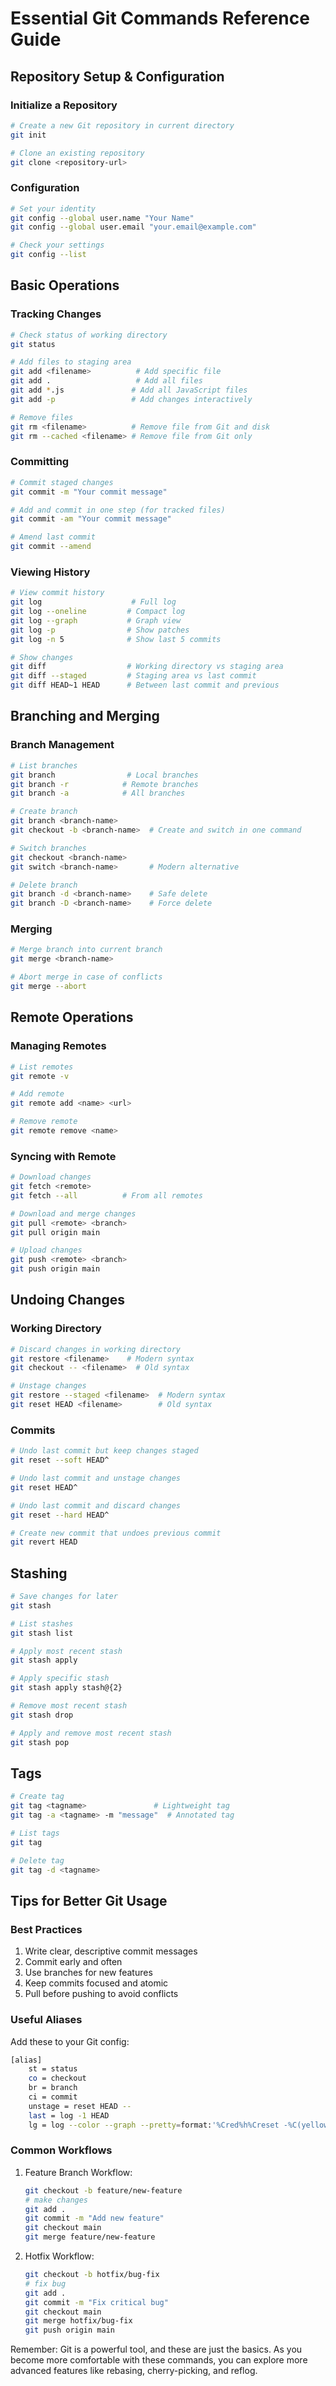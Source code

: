 # Essential Git Commands Reference Guide

## Repository Setup & Configuration

### Initialize a Repository
```bash
# Create a new Git repository in current directory
git init

# Clone an existing repository
git clone <repository-url>
```

### Configuration
```bash
# Set your identity
git config --global user.name "Your Name"
git config --global user.email "your.email@example.com"

# Check your settings
git config --list
```

## Basic Operations

### Tracking Changes
```bash
# Check status of working directory
git status

# Add files to staging area
git add <filename>          # Add specific file
git add .                   # Add all files
git add *.js               # Add all JavaScript files
git add -p                 # Add changes interactively

# Remove files
git rm <filename>          # Remove file from Git and disk
git rm --cached <filename> # Remove file from Git only
```

### Committing
```bash
# Commit staged changes
git commit -m "Your commit message"

# Add and commit in one step (for tracked files)
git commit -am "Your commit message"

# Amend last commit
git commit --amend
```

### Viewing History
```bash
# View commit history
git log                    # Full log
git log --oneline         # Compact log
git log --graph           # Graph view
git log -p                # Show patches
git log -n 5              # Show last 5 commits

# Show changes
git diff                  # Working directory vs staging area
git diff --staged         # Staging area vs last commit
git diff HEAD~1 HEAD      # Between last commit and previous
```

## Branching and Merging

### Branch Management
```bash
# List branches
git branch                # Local branches
git branch -r            # Remote branches
git branch -a            # All branches

# Create branch
git branch <branch-name>
git checkout -b <branch-name>  # Create and switch in one command

# Switch branches
git checkout <branch-name>
git switch <branch-name>       # Modern alternative

# Delete branch
git branch -d <branch-name>    # Safe delete
git branch -D <branch-name>    # Force delete
```

### Merging
```bash
# Merge branch into current branch
git merge <branch-name>

# Abort merge in case of conflicts
git merge --abort
```

## Remote Operations

### Managing Remotes
```bash
# List remotes
git remote -v

# Add remote
git remote add <name> <url>

# Remove remote
git remote remove <name>
```

### Syncing with Remote
```bash
# Download changes
git fetch <remote>
git fetch --all          # From all remotes

# Download and merge changes
git pull <remote> <branch>
git pull origin main

# Upload changes
git push <remote> <branch>
git push origin main
```

## Undoing Changes

### Working Directory
```bash
# Discard changes in working directory
git restore <filename>    # Modern syntax
git checkout -- <filename>  # Old syntax

# Unstage changes
git restore --staged <filename>  # Modern syntax
git reset HEAD <filename>        # Old syntax
```

### Commits
```bash
# Undo last commit but keep changes staged
git reset --soft HEAD^

# Undo last commit and unstage changes
git reset HEAD^

# Undo last commit and discard changes
git reset --hard HEAD^

# Create new commit that undoes previous commit
git revert HEAD
```

## Stashing
```bash
# Save changes for later
git stash

# List stashes
git stash list

# Apply most recent stash
git stash apply

# Apply specific stash
git stash apply stash@{2}

# Remove most recent stash
git stash drop

# Apply and remove most recent stash
git stash pop
```

## Tags
```bash
# Create tag
git tag <tagname>               # Lightweight tag
git tag -a <tagname> -m "message"  # Annotated tag

# List tags
git tag

# Delete tag
git tag -d <tagname>
```

## Tips for Better Git Usage

### Best Practices
1. Write clear, descriptive commit messages
2. Commit early and often
3. Use branches for new features
4. Keep commits focused and atomic
5. Pull before pushing to avoid conflicts

### Useful Aliases
Add these to your Git config:
```bash
[alias]
    st = status
    co = checkout
    br = branch
    ci = commit
    unstage = reset HEAD --
    last = log -1 HEAD
    lg = log --color --graph --pretty=format:'%Cred%h%Creset -%C(yellow)%d%Creset %s %Cgreen(%cr) %C(bold blue)<%an>%Creset' --abbrev-commit
```

### Common Workflows
1. Feature Branch Workflow:
   ```bash
   git checkout -b feature/new-feature
   # make changes
   git add .
   git commit -m "Add new feature"
   git checkout main
   git merge feature/new-feature
   ```

2. Hotfix Workflow:
   ```bash
   git checkout -b hotfix/bug-fix
   # fix bug
   git add .
   git commit -m "Fix critical bug"
   git checkout main
   git merge hotfix/bug-fix
   git push origin main
   ```

Remember: Git is a powerful tool, and these are just the basics. As you become more comfortable with these commands, you can explore more advanced features like rebasing, cherry-picking, and reflog.